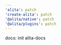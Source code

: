 ```yaml
---
'alita': patch
'create-alita': patch
'@alita/native': patch
'@alita/plugins': patch
---
```


docs: init alita-docs
